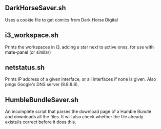 ## DarkHorseSaver.sh ##
Uses a cookie file to get comics from Dark Horse Digital

## i3_workspace.sh ##
Prints the workspaces in i3, adding a star next to active ones, for use with mate-panel (or similar)

## netstatus.sh ##
Prints IP address of a given interface, or all interfaces if none is given. Also pings Google's DNS server (8.8.8.8).

## HumbleBundleSaver.sh ##
An incomplete script that parses the download page of a Humble Bundle and downloads all the files. It will also check whether the file already exists/is correct before it does this.

